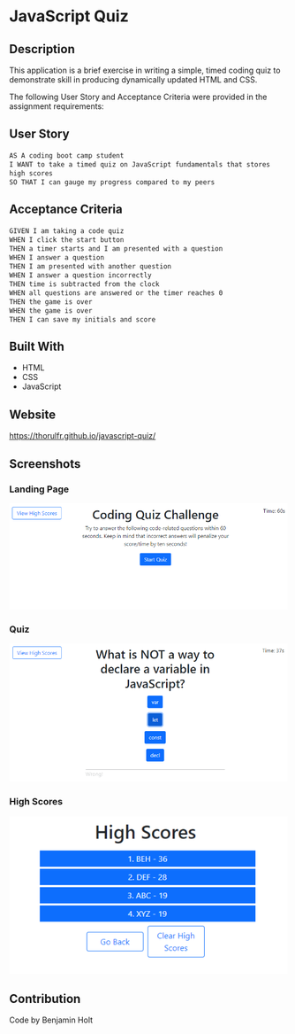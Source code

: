 # JavaScript Quiz

## Description

This application is a brief exercise in writing a simple, timed coding quiz to demonstrate skill in producing dynamically updated HTML and CSS.

The following User Story and Acceptance Criteria were provided in the assignment requirements:

## User Story

```
AS A coding boot camp student
I WANT to take a timed quiz on JavaScript fundamentals that stores high scores
SO THAT I can gauge my progress compared to my peers
```

## Acceptance Criteria

```
GIVEN I am taking a code quiz
WHEN I click the start button
THEN a timer starts and I am presented with a question
WHEN I answer a question
THEN I am presented with another question
WHEN I answer a question incorrectly
THEN time is subtracted from the clock
WHEN all questions are answered or the timer reaches 0
THEN the game is over
WHEN the game is over
THEN I can save my initials and score
```

## Built With

-   HTML
-   CSS
-   JavaScript

## Website

<https://thorulfr.github.io/javascript-quiz/>

## Screenshots

### Landing Page

![Landing-Page Screenshot](./assets/images/readme-screenshot-1.png)

### Quiz

![Quiz Screenshot](./assets/images/readme-screenshot-2.png)

### High Scores

![High Scores Screenshot](./assets/images/readme-screenshot-3.png)

## Contribution

Code by Benjamin Holt
